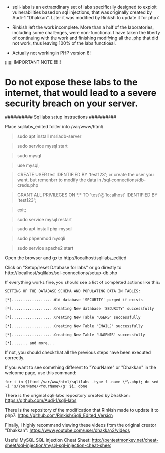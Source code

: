 
- sqli-labs is an extraordinary set of labs
specifically designed to exploit vulnerabilities based on sql injections,
that was originally created by Audi-1 "Dhakkan". Later it was modified by Rinkish to update it for php7.

- Rinkish left the work incomplete. More than a half of the laboratories, including some challenges,
were non-functional. I have taken the liberty of continuing with the work
and finishing modifying all the .php that did not work, thus leaving 100% of the labs functional.

- Actually not working in PHP version 8!

¡¡¡¡¡¡ IMPORTANT NOTE !!!!!! 

# Do not expose these labs to the internet, that would lead to a severe security breach on your server.


########## Sqlilabs setup instructions ##########


Place sqlilabs_edited folder into /var/www/html/

> sudo apt install mariadb-server

> sudo service mysql start

> sudo mysql

> use mysql;

> CREATE USER test IDENTIFIED BY 'test123'; or create the user you want, but remenber to modify the data in /sql-connections/db-creds.php

> GRANT ALL PRIVILEGES ON \*.\* TO 'test'@'localhost' IDENTIFIED BY 'test123';

> exit;

> sudo service mysql restart

> sudo apt install php-mysql

> sudo phpenmod mysqli

> sudo service apache2 start

Open the browser and go to http://localhost/sqlilabs_edited

Click on "Setup/reset Database for labs" or go directly to http://localhost/sqlilabs/sql-connections/setup-db.php

If everything works fine, you should see a list of completed actions like this:

	SETTING UP THE DATABASE SCHEMA AND POPULATING DATA IN TABLES:

	[*]...................Old database 'SECURITY' purged if exists

	[*]...................Creating New database 'SECURITY' successfully

	[*]...................Creating New Table 'USERS' successfully

	[*]...................Creating New Table 'EMAILS' successfully

	[*]...................Creating New Table 'UAGENTS' successfully

	[*]....... and more...

	
If not, you should check that all the previous steps have been executed correctly.

If you want to see something different to "YourName" or "Dhakkan" in the welcome page, use this command:

	for i in $(find /var/www/html/sqlilabs -type f -name \*\.php); do sed -i 's/YourName/<YourName>/g' $i; done

There is the original sqli-labs repository created by Dhakkan: https://github.com/Audi-1/sqli-labs

There is the repository of the modification that Rinkish made to update it to php7: https://github.com/Rinkish/Sqli_Edited_Version
 
Finally, I highly recommend viewing these videos from the original creator "Dhakkan": https://www.youtube.com/user/dhakkan3/videos

Useful MySQL SQL injection Cheat Sheet: http://pentestmonkey.net/cheat-sheet/sql-injection/mysql-sql-injection-cheat-sheet
